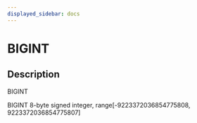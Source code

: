 ```yaml
---
displayed_sidebar: docs
---
```


# BIGINT

## Description

BIGINT

BIGINT 8-byte signed integer, range[-9223372036854775808, 9223372036854775807]
